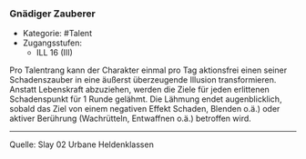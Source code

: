 ### Gnädiger Zauberer

- Kategorie: #Talent
- Zugangsstufen:
  - ILL 16 (III)

Pro Talentrang kann der Charakter einmal pro Tag aktionsfrei einen seiner Schadenszauber in eine äußerst überzeugende Illusion transformieren. Anstatt Lebenskraft abzuziehen, werden die Ziele für jeden erlittenen Schadenspunkt für 1 Runde gelähmt. Die Lähmung endet augenblicklich, sobald das Ziel von einem negativen Effekt Schaden, Blenden o.ä.) oder aktiver Berührung (Wachrütteln, Entwaffnen o.ä.) betroffen wird.

---

Quelle: Slay 02 Urbane Heldenklassen
